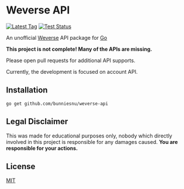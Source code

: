# Weverse API

<a href="https://github.com/bunniesnu/weverse-api/tags"><img src="https://img.shields.io/github/tag/bunniesnu/weverse-api.svg" alt="Latest Tag"></a>
<a href="https://github.com/bunniesnu/weverse-api/actions"><img src="https://github.com/bunniesnu/weverse-api/actions/workflows/test-schedule.yml/badge.svg" alt="Test Status"></a>

An unofficial [Weverse](https://weverse.io) API package for [Go](https://go.dev/)

<b>This project is not complete! Many of the APIs are missing.</b>

Please open pull requests for additional API supports.

Currently, the development is focused on account API.

## Installation

```
go get github.com/bunniesnu/weverse-api
```

## Legal Disclaimer

This was made for educational purposes only, nobody which directly involved in this project is responsible for any damages caused.
**You are responsible for your actions.**

## License

[MIT](https://choosealicense.com/licenses/mit/)